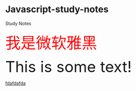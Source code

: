 # Javascript-study-notes
Study Notes

<font color="red" size="24">我是微软雅黑</font>

<font size="24">This is some text!</font>


<a href = "fdsafdafdafda">fdafdafda</a>
